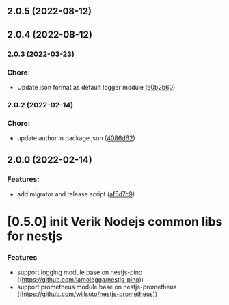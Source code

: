 

## 2.0.5 (2022-08-12)

## 2.0.4 (2022-08-12)

### 2.0.3 (2022-03-23)


### Chore:

* Update json format as default logger module ([e0b2b60](https://github.com/verik-systems/node-commons/commit/e0b2b6072bb062fca951d4527f26f3c82c9c755c))

### 2.0.2 (2022-02-14)


### Chore:

* update author in package.json ([4086d62](https://github.com/verik-systems/node-commons/commit/4086d62ac6e17aee78f7c49587f327b507e62526))

## 2.0.0 (2022-02-14)


### Features:

* add migrator and release script ([af5d7c9](https://github.com/verik-systems/node-commons/commit/af5d7c9ef3de13eb3133c8470d17fbab8edd18d9))

# [0.5.0] init Verik Nodejs common libs for nestjs


### Features

* support logging module base on nestjs-pino ((https://github.com/iamolegga/nestjs-pino))
* support prometheus module base on nestjs-prometheus ((https://github.com/willsoto/nestjs-prometheus))